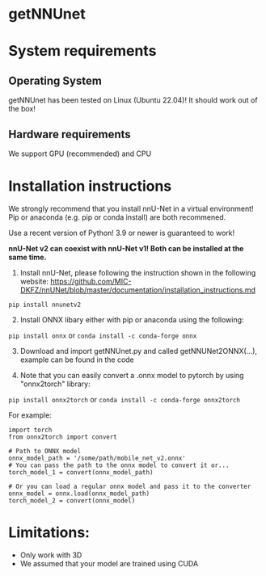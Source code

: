 # getNNUnet

# System requirements

## Operating System
getNNUnet has been tested on Linux (Ubuntu 22.04)! It should work out of the box!

## Hardware requirements
We support GPU (recommended) and CPU

# Installation instructions
We strongly recommend that you install nnU-Net in a virtual environment! Pip or anaconda (e.g. pip or conda install) are both recommened.

Use a recent version of Python! 3.9 or newer is guaranteed to work!

**nnU-Net v2 can coexist with nnU-Net v1! Both can be installed at the same time.**

1) Install nnU-Net, please following the instruction shown in the following website: https://github.com/MIC-DKFZ/nnUNet/blob/master/documentation/installation_instructions.md

```pip install nnunetv2```

2) Install ONNX libary either with pip or anaconda using the following: 

```pip install onnx```
or 
```conda install -c conda-forge onnx```

3) Download and import getNNUnet.py and called getNNUNet2ONNX(...), example can be found in the code

4) Note that you can easily convert a .onnx model to pytorch by using "onnx2torch" library:

```pip install onnx2torch```
or
```conda install -c conda-forge onnx2torch```

For example:
```
import torch
from onnx2torch import convert

# Path to ONNX model
onnx_model_path = '/some/path/mobile_net_v2.onnx'
# You can pass the path to the onnx model to convert it or...
torch_model_1 = convert(onnx_model_path)

# Or you can load a regular onnx model and pass it to the converter
onnx_model = onnx.load(onnx_model_path)
torch_model_2 = convert(onnx_model)
```

# Limitations:

* Only work with 3D 
* We assumed that your model are trained using CUDA
